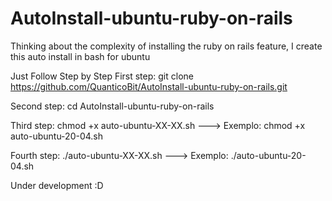 # AutoInstall-ubuntu-ruby-on-rails


Thinking about the complexity of installing the ruby on rails feature, I create this auto install in bash for ubuntu

Just Follow Step by Step
First step: 
git clone https://github.com/QuanticoBit/AutoInstall-ubuntu-ruby-on-rails.git

Second step:
cd AutoInstall-ubuntu-ruby-on-rails

Third step:
chmod +x auto-ubuntu-XX-XX.sh   --->   Exemplo: chmod +x auto-ubuntu-20-04.sh

Fourth step:
./auto-ubuntu-XX-XX.sh   --->   Exemplo: ./auto-ubuntu-20-04.sh



Under development :D
